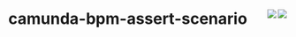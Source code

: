 # camunda-bpm-assert-scenario <a href="https://maven-badges.herokuapp.com/maven-central/org.camunda.bpm.extension/camunda-bpm-assert-scenario"><img align="right" src="https://maven-badges.herokuapp.com/maven-central/org.camunda.bpm.extension/camunda-bpm-assert-scenario/badge.svg"/></a><a href="https://travis-ci.org/camunda/camunda-bpm-assert-scenario"><img align="right" src="https://api.travis-ci.org/camunda/camunda-bpm-assert-scenario.svg"/></a>
